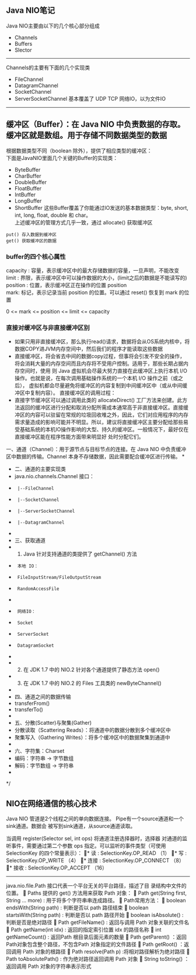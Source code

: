 ## Java NIO笔记
Java NIO主要由以下的几个核心部分组成 
* Channels
* Buffers
* Slector

---
Channels的主要有下面的几个实现类
* FileChannel
* DatagramChannel
* SocketChannel
* ServerSocketChannel
基本覆盖了 UDP TCP 网络IO，以为文件IO

---
## 缓冲区（Buffer）：在 Java NIO 中负责数据的存取。缓冲区就是数组。用于存储不同数据类型的数据
根据数据类型不同（boolean 除外），提供了相应类型的缓冲区：  
下面是JavaNIO里面几个关键的Buffer的实现类： 
* ByteBuffer
* CharBuffer
* DoubleBuffer
* FloatBuffer
* IntBuffer
* LongBuffer
* ShortBuffer
这些Buffer覆盖了你能通过IO发送的基本数据类型：byte, short, int, long, float, double 和 char。  
 上述缓冲区的管理方式几乎一致，通过 allocate() 获取缓冲区
```
put() 存入数据到缓冲区
get() 获取缓冲区的数据
```

### buffer的四个核心属性
capacity : 容量，表示缓冲区中的最大存储数据的容量，一旦声明，不能改变  
limit : 界限，表示缓冲区中可以操作数据的大小，(limit之后的数据是不能读写的)  
position : 位置，表示缓冲区正在操作的位置 position  
mark: 标记，表示记录当前 position 的位置。可以通过 reset() 恢复到 mark 的位置  

0 <= mark <= position <= limit <= capacity  

### 直接对缓冲区与非直接缓冲区别
* 如果只用非直接缓冲区，那么执行read()请求，数据将会从OS系统内核中，将数据COPY进JVM内存空间中，然后我们的程序才能读取这些数据
* 直接缓冲区，将会省去中间的数据copy过程，但事将会引发不安全的操作，将会消耗大量的内存空间而且内存将不受用户控制。适用于，那些长期占据内存空间时，使用
则 Java 虚拟机会尽最大努力直接在此缓冲区上执行本机 I/O 操作。也就是说，在每次调用基础操作系统的一个本机 I/O 操作之前（或之后），
虚拟机都会尽量避免将缓冲区的内容复制到中间缓冲区中（或从中间缓冲区中复制内容）。
直接缓冲区的调用过程：
* 直接字节缓冲区可以通过调用此类的 allocateDirect() 工厂方法来创建。此方法返回的缓冲区进行分配和取消分配所需成本通常高于非直接缓冲区。直接缓冲区的内容可以驻留在常规的垃圾回收堆之外，因此，它们对应用程序的内存需求量造成的影响可能并不明显。所以，建议将直接缓冲区主要分配给那些易受基础系统的本机IO操作影响的大型、持久的缓冲区。一般情况下，最好仅在直接缓冲区能在程序性能方面带来明显好
处时分配它们。

一、通道（Channel）：用于源节点与目标节点的连接。在 Java NIO 中负责缓冲区中数据的传输。Channel 本身不存储数据，因此需要配合缓冲区进行传输。
 * 
 * 二、通道的主要实现类
 * 	java.nio.channels.Channel 接口：
 * 		|--FileChannel
 * 		|--SocketChannel
 * 		|--ServerSocketChannel
 * 		|--DatagramChannel
 * 
 * 三、获取通道
 * 1. Java 针对支持通道的类提供了 getChannel() 方法
 * 		本地 IO：
 * 		FileInputStream/FileOutputStream
 * 		RandomAccessFile
 * 
 * 		网络IO：
 * 		Socket
 * 		ServerSocket
 * 		DatagramSocket
 * 		
 * 2. 在 JDK 1.7 中的 NIO.2 针对各个通道提供了静态方法 open()
 * 3. 在 JDK 1.7 中的 NIO.2 的 Files 工具类的 newByteChannel()
 * 
 * 四、通道之间的数据传输
 * transferFrom()
 * transferTo()
 * 
 * 五、分散(Scatter)与聚集(Gather)
 * 分散读取（Scattering Reads）：将通道中的数据分散到多个缓冲区中
 * 聚集写入（Gathering Writes）：将多个缓冲区中的数据聚集到通道中
 * 
 * 六、字符集：Charset
 * 编码：字符串 -> 字节数组
 * 解码：字节数组  -> 字符串
 * 
 */
 ## NIO在网络通信的核心技术
 Java NIO 管道是2个线程之间的单向数据连接。 Pipe有一个source通道和一个sink通道。数据会 被写到sink通道，从source通道读取。
 
 当调用 register(Selector sel, int ops)  将通道注册选择器时，选择器 对通道的监听事件，需要通过第二个参数 ops 指定。可以监听的事件类型（可使用 SelectionKey 的四个常量表示）：
* 读 : SelectionKey.OP_READ  （1）
* 写 : SelectionKey.OP_WRITE    （4）
* 连接 : SelectionKey.OP_CONNECT （8）
* 接收 : SelectionKey.OP_ACCEPT  （16） 
 
 ---
  java.nio.file.Path 接口代表一个平台无关的平台路径，描述了目 录结构中文件的位置。
 Paths 提供的 get() 方法用来获取 Path 对象：    
Path get(String first, String … more) : 用于将多个字符串串连成路径。  
Path常用方法：  
boolean endsWith(String path) : 判断是否以 path 路径结束  
boolean startsWith(String path) : 判断是否以 path 路径开始  
boolean isAbsolute() : 判断是否是绝对路径  
Path getFileName() : 返回与调用 Path 对象关联的文件名  
Path getName(int idx) : 返回的指定索引位置 idx 的路径名称  
int getNameCount() : 返回Path 根目录后面元素的数量  
Path getParent() ：返回Path对象包含整个路径，不包含Path 对象指定的文件路径 
Path getRoot() ：返回调用 Path 对象的根路径 
Path resolve(Path p) :将相对路径解析为绝对路径 
Path toAbsolutePath() : 作为绝对路径返回调用 Path 对象 
String toString() ： 返回调用 Path 对象的字符串表示形式
 
